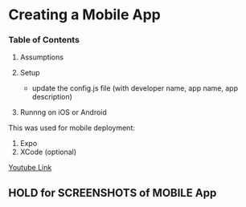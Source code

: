 # Creating a Mobile App 

### Table of Contents  
1.  Assumptions
2.  Setup 
    - update the config.js file (with developer name, app name, app description)
   
3.  Runnng on iOS or Android

This was used for mobile deployment:  
1.  Expo
2.  XCode (optional)


[Youtube Link](https://www.youtube.com/watch?v=7d2qFLeYvRc&t=1s)

## HOLD for SCREENSHOTS of MOBILE App






 
